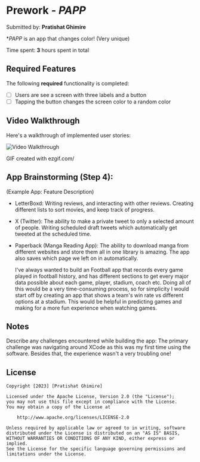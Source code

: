 # Prework - *PAPP*

Submitted by: **Pratishat Ghimire**

**PAPP* is an app that changes color! (Very unique)

Time spent: **3** hours spent in total

## Required Features

The following **required** functionality is completed:

- [ ] Users are see a screen with three labels and a button
- [ ] Tapping the button changes the screen color to a random color
 
## Video Walkthrough

Here's a walkthrough of implemented user stories:

<img src='https://i.imgur.com/cX6d6S6.gif' title='Video Walkthrough' width='' alt='Video Walkthrough' />

<!-- Replace this with whatever GIF tool you used! -->
GIF created with ezgif.com/
<!-- Recommended tools:
[Kap](https://getkap.co/) for macOS
[ScreenToGif](https://www.screentogif.com/) for Windows
[peek](https://github.com/phw/peek) for Linux. -->

## App Brainstorming (Step 4):

(Example App: Feature Description)

* LetterBoxd: Writing reviews, and interacting with other reviews. Creating different lists to sort movies, and keep track of progress.

* X (Twitter): The ability to make a private tweet to only a selected amount of people. Writing scheduled draft tweets which automatically get tweeted at the scheduled time. 

* Paperback (Manga Reading App): The ability to download manga from different websites and store them all in one library is amazing. The app also saves which page we left on in automatically. 

    I've always wanted to build an Football app that records every game played in football history, and has different sections to get every major data possible about each game, player, stadium, coach etc. Doing all of this would be a very time-consuming process, so for simplicity I would start off by creating an app that shows a team's win rate vs different options at a stadium. This would be helpful in predicting games and making for a more fun experience when watching games.
  

## Notes

Describe any challenges encountered while building the app: The primary challenge was navigating around XCode as this was my first time using the software. Besides that, the experience wasn't a very troubling one!

## License

    Copyright [2023] [Pratishat Ghimire]

    Licensed under the Apache License, Version 2.0 (the "License");
    you may not use this file except in compliance with the License.
    You may obtain a copy of the License at

        http://www.apache.org/licenses/LICENSE-2.0

    Unless required by applicable law or agreed to in writing, software
    distributed under the License is distributed on an "AS IS" BASIS,
    WITHOUT WARRANTIES OR CONDITIONS OF ANY KIND, either express or implied.
    See the License for the specific language governing permissions and
    limitations under the License.
